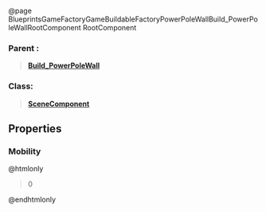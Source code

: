 @page BlueprintsGameFactoryGameBuildableFactoryPowerPoleWallBuild_PowerPoleWallRootComponent RootComponent
### Parent :
<b><a href="_blueprints_game_factory_game_buildable_factory_power_pole_wall_build__power_pole_wall.html"><blockquote>Build_PowerPoleWall</blockquote></a></b>
### Class:
<b><a href="_class_script_scene_component.html"><blockquote>SceneComponent</blockquote></a></b>
## Properties
### Mobility
@htmlonly
<blockquote>0</blockquote>
@endhtmlonly

